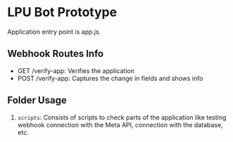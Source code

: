 # LPU Bot Prototype

Application entry point is app.js.

## Webhook Routes Info

- GET /verify-app: Verifies the application
- POST /verify-app: Captures the change in fields and shows info

## Folder Usage

1. `scripts`: Consists of scripts to check parts of the application like testing webhook connection with the Meta API, connection with the database, etc.